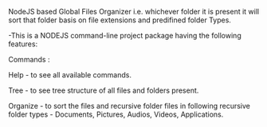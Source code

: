 NodeJS based Global Files Organizer i.e. whichever folder it is present it will sort that folder basis on file extensions and predifined folder Types.

-This is a NODEJS command-line project package having the following features:

Commands :

Help - to see all available commands.

Tree - to see tree structure of all files and folders present.

Organize - to sort the files and recursive folder files in following recursive folder types - Documents, Pictures, Audios, Videos, Applications.